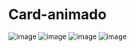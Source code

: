 # Card-animado
![image](https://user-images.githubusercontent.com/97713614/196068270-16714682-78be-45ea-8541-fceb59251adc.png)
![image](https://user-images.githubusercontent.com/97713614/196068353-af624536-826d-454c-9527-e4347245c20e.png)
![image](https://user-images.githubusercontent.com/97713614/196068409-f346e7e9-941d-4ae2-b6d5-fcef07184d4a.png)
![image](https://user-images.githubusercontent.com/97713614/196068448-7142fdba-4ae7-4d84-b256-7ac02365eabc.png)
